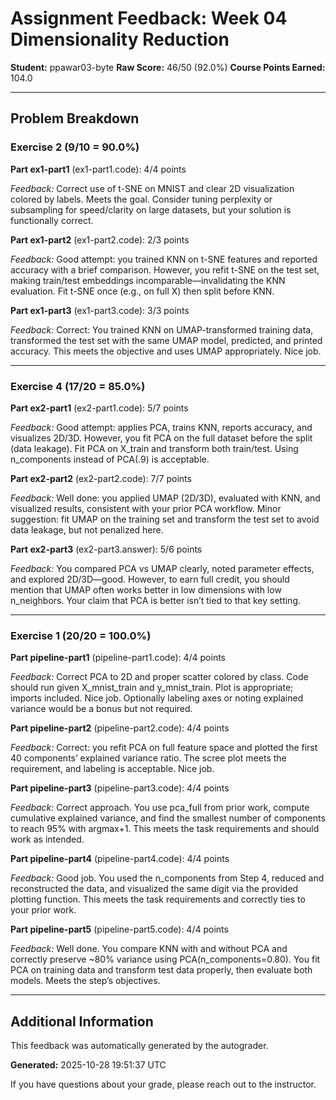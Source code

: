 # Assignment Feedback: Week 04 Dimensionality Reduction

**Student:** ppawar03-byte
**Raw Score:** 46/50 (92.0%)
**Course Points Earned:** 104.0

---

## Problem Breakdown

### Exercise 2 (9/10 = 90.0%)

**Part ex1-part1** (ex1-part1.code): 4/4 points

_Feedback:_ Correct use of t-SNE on MNIST and clear 2D visualization colored by labels. Meets the goal. Consider tuning perplexity or subsampling for speed/clarity on large datasets, but your solution is functionally correct.

**Part ex1-part2** (ex1-part2.code): 2/3 points

_Feedback:_ Good attempt: you trained KNN on t-SNE features and reported accuracy with a brief comparison. However, you refit t-SNE on the test set, making train/test embeddings incomparable—invalidating the KNN evaluation. Fit t-SNE once (e.g., on full X) then split before KNN.

**Part ex1-part3** (ex1-part3.code): 3/3 points

_Feedback:_ Correct: You trained KNN on UMAP-transformed training data, transformed the test set with the same UMAP model, predicted, and printed accuracy. This meets the objective and uses UMAP appropriately. Nice job.

---

### Exercise 4 (17/20 = 85.0%)

**Part ex2-part1** (ex2-part1.code): 5/7 points

_Feedback:_ Good attempt: applies PCA, trains KNN, reports accuracy, and visualizes 2D/3D. However, you fit PCA on the full dataset before the split (data leakage). Fit PCA on X_train and transform both train/test. Using n_components instead of PCA(.9) is acceptable.

**Part ex2-part2** (ex2-part2.code): 7/7 points

_Feedback:_ Well done: you applied UMAP (2D/3D), evaluated with KNN, and visualized results, consistent with your prior PCA workflow. Minor suggestion: fit UMAP on the training set and transform the test set to avoid data leakage, but not penalized here.

**Part ex2-part3** (ex2-part3.answer): 5/6 points

_Feedback:_ You compared PCA vs UMAP clearly, noted parameter effects, and explored 2D/3D—good. However, to earn full credit, you should mention that UMAP often works better in low dimensions with low n_neighbors. Your claim that PCA is better isn’t tied to that key setting.

---

### Exercise 1 (20/20 = 100.0%)

**Part pipeline-part1** (pipeline-part1.code): 4/4 points

_Feedback:_ Correct PCA to 2D and proper scatter colored by class. Code should run given X_mnist_train and y_mnist_train. Plot is appropriate; imports included. Nice job. Optionally labeling axes or noting explained variance would be a bonus but not required.

**Part pipeline-part2** (pipeline-part2.code): 4/4 points

_Feedback:_ Correct: you refit PCA on full feature space and plotted the first 40 components’ explained variance ratio. The scree plot meets the requirement, and labeling is acceptable. Nice job.

**Part pipeline-part3** (pipeline-part3.code): 4/4 points

_Feedback:_ Correct approach. You use pca_full from prior work, compute cumulative explained variance, and find the smallest number of components to reach 95% with argmax+1. This meets the task requirements and should work as intended.

**Part pipeline-part4** (pipeline-part4.code): 4/4 points

_Feedback:_ Good job. You used the n_components from Step 4, reduced and reconstructed the data, and visualized the same digit via the provided plotting function. This meets the task requirements and correctly ties to your prior work.

**Part pipeline-part5** (pipeline-part5.code): 4/4 points

_Feedback:_ Well done. You compare KNN with and without PCA and correctly preserve ~80% variance using PCA(n_components=0.80). You fit PCA on training data and transform test data properly, then evaluate both models. Meets the step’s objectives.

---

## Additional Information

This feedback was automatically generated by the autograder.

**Generated:** 2025-10-28 19:51:37 UTC

If you have questions about your grade, please reach out to the instructor.